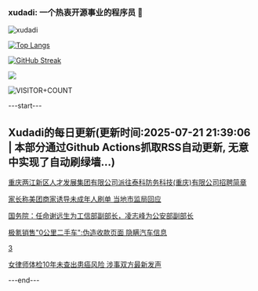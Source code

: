 ### xudadi: 一个热衷开源事业的程序员 👋

![xudadi](https://github-readme-stats-git-masterorgs-github-readme-stats-team.vercel.app/api?username=xudadi)

[![Top Langs](https://github-readme-stats.vercel.app/api/top-langs/?username=xudadi)](https://github.com/anuraghazra/github-readme-stats)

[![GitHub Streak](https://streak-stats.demolab.com?user=xudadi&locale=zh_Hans)](https://git.io/streak-stats)

![](https://raw.githubusercontent.com/xudadi/xudadi/main/assets/github-contribution-grid-snake.svg)

![VISITOR+COUNT](https://komarev.com/ghpvc/?username=xudadi&label=VISITOR+COUNT)


---start---

## Xudadi的每日更新(更新时间:2025-07-21 21:39:06 | 本部分通过Github Actions抓取RSS自动更新, 无意中实现了自动刷绿墙...)

[重庆两江新区人才发展集团有限公司派往泰科防务科技(重庆)有限公司招聘简章](https://www.gongkaoleida.com/article/2522568)

[家长称美团商家诱导未成年人刷单 当地市监局回应](https://m.163.com/news/article/K50RUEL0053469M5.html)

[国务院：任命谢远生为工信部副部长，凌志峰为公安部副部长](https://m.163.com/news/article/K50R2ON70534A4SC.html)

[极氪销售"0公里二手车":伪造收款页面 隐瞒汽车信息](https://m.163.com/news/article/K50PF8C30519DL8R.html)

[3](https://m.163.com/touch/news/sub/domestic)

[女律师体检10年未查出患癌风险 涉事双方最新发声](https://m.163.com/news/article/K50O7L0A05129QAF.html)

---end---
